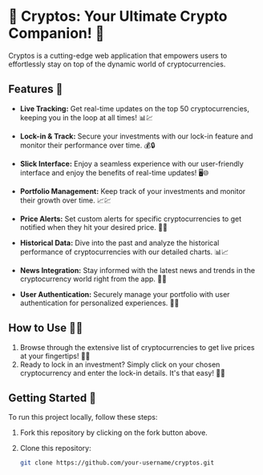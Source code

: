 # 🚀 Cryptos: Your Ultimate Crypto Companion! 🚀

Cryptos is a cutting-edge web application that empowers users to effortlessly stay on top of the dynamic world of cryptocurrencies.

## Features 🌟

- **Live Tracking:** Get real-time updates on the top 50 cryptocurrencies, keeping you in the loop at all times! 📊💹

- **Lock-in & Track:** Secure your investments with our lock-in feature and monitor their performance over time. 💰🔒

- **Slick Interface:** Enjoy a seamless experience with our user-friendly interface and enjoy the benefits of real-time updates! 🖥️🌐

- **Portfolio Management:** Keep track of your investments and monitor their growth over time. 📈💹

- **Price Alerts:** Set custom alerts for specific cryptocurrencies to get notified when they hit your desired price. 🚨📲

- **Historical Data:** Dive into the past and analyze the historical performance of cryptocurrencies with our detailed charts. 📊📈

- **News Integration:** Stay informed with the latest news and trends in the cryptocurrency world right from the app. 📰🌐

- **User Authentication:** Securely manage your portfolio with user authentication for personalized experiences. 🔐👥

## How to Use 🤔💡

1. Browse through the extensive list of cryptocurrencies to get live prices at your fingertips! 💸💡
2. Ready to lock in an investment? Simply click on your chosen cryptocurrency and enter the lock-in details. It's that easy! 🔐💼

## Getting Started 🚀

To run this project locally, follow these steps:

1. Fork this repository by clicking on the fork button above.
   
2. Clone this repository:

   ```bash
   git clone https://github.com/your-username/cryptos.git
